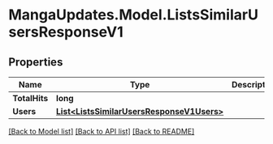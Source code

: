 # MangaUpdates.Model.ListsSimilarUsersResponseV1

## Properties

Name | Type | Description | Notes
------------ | ------------- | ------------- | -------------
**TotalHits** | **long** |  | [optional] 
**Users** | [**List&lt;ListsSimilarUsersResponseV1Users&gt;**](ListsSimilarUsersResponseV1Users.md) |  | [optional] 

[[Back to Model list]](../README.md#documentation-for-models) [[Back to API list]](../README.md#documentation-for-api-endpoints) [[Back to README]](../README.md)

